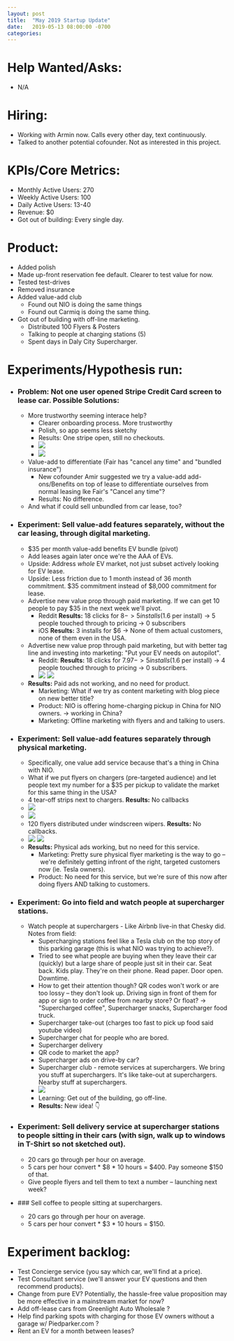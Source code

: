 ```yaml
---
layout: post
title:  "May 2019 Startup Update"
date:   2019-05-13 08:00:00 -0700
categories: 
---
```


# Help Wanted/Asks:
* N/A

# Hiring: 
* Working with Armin now. Calls every other day, text continuously.
* Talked to another potential cofounder. Not as interested in this project.

# KPIs/Core Metrics:
* Monthly Active Users: 270
* Weekly Active Users: 100
* Daily Active Users: 13-40
* Revenue: $0
* Got out of building: Every single day.

# Product:
* Added polish
* Made up-front reservation fee default. Clearer to test value for now.
* Tested test-drives
* Removed insurance
* Added value-add club
	* Found out NIO is doing the same things
	* Found out Carmiq is doing the same thing.
* Got out of building with off-line marketing.
	* Distributed 100 Flyers & Posters
	* Talking to people at charging stations (5)
	* Spent days in Daly City Supercharger.



# Experiments/Hypothesis run:

* ### Problem: Not one user opened Stripe Credit Card screen to lease car. Possible Solutions:
	* More trustworthy seeming interace help?
		* Clearer onboarding process. More trustworthy
		* Polish, so app seems less sketchy
		* Results: One stripe open, still no checkouts.
		* ![](/startup-updates-7/1_experiment.png)
		* ![](/startup-updates-7/1_results.png)
	* Value-add to differentiate (Fair has "cancel any time" and "bundled insurance")
		* New cofounder Amir suggested we try a value-add add-ons/Benefits on top of lease to differentiate ourselves from normal leasing lke Fair's "Cancel any time"?
		* Results: No difference.
	* And what if could sell unbundled from car lease, too?

* ### Experiment: Sell value-add features separately, without the car leasing, through digital marketing.
	* $35 per month value-add benefits EV bundle (pivot)
	* Add leases again later once we're the AAA of EVs. 
	* Upside: Address _whole_ EV market, not just subset actively looking for EV lease.
	* Upside: Less friction due to 1 month instead of 36 month commitment. $35 commitment instead of $8,000 commitment for lease.
	* Advertise new value prop through paid marketing. If we can get 10 people to pay $35 in the next week we'll pivot.
		* Reddit **Results:** 18 clicks for $8 -> 5 installs ($1.6 per install) -> 5 people touched through to pricing -> 0 subscribers
		* iOS **Results:** 3 installs for $6 -> None of them actual customers, none of them even in the USA.
	* Advertise new value prop through paid marketing, but with better tag line and investing into marketing: "Put your EV needs on autopilot".
		* Reddit: **Results:** 18 clicks for $7.97 -> 5 installs ($1.6 per install) -> 4 people touched through to pricing -> 0 subscribers.  
		* ![](/startup-updates-7/2_experiment.png) ![](/startup-updates-7/2_results.png)
	* **Results:** Paid ads not working, and no need for product.
		* Marketing: What if we try as content marketing with blog piece on new better title?
		* Product: NIO is offering home-charging pickup in China for NIO owners. -> working in China?
		* Marketing: Offline marketing with flyers and and talking to users.

* ### Experiment: Sell value-add features separately through physical marketing.
	* Specifically, one value add service because that's a thing in China with NIO.
	* What if we put flyers on chargers (pre-targeted audience) and let people text my number for a $35 per pickup to validate the market for this same thing in the USA? 
	* 4 tear-off strips next to chargers. **Results:** No callbacks
	* ![](/startup-updates-7/3_experiment.JPG)
	* ![](/startup-updates-7/3_experiment2.JPG)
	* 120 flyers distributed under windscreen wipers. **Results:** No callbacks.
	* ![](/startup-updates-7/4_experiment.png) ![](/startup-updates-7/4_experiment2.png)
	* **Results:** Physical ads working, but no need for this service.
		* Marketing: Pretty sure physical flyer marketing is the way to go – we're definitely getting infront of the right, targeted customers now (ie. Tesla owners).
		* Product: No need for this service, but we're sure of this now after doing flyers AND talking to customers.

* ### Experiment: Go into field and watch people at supercharger stations.
	* Watch people at superchargers - Like Airbnb live-in that Chesky did. Notes from field: 
		* Supercharging stations feel like a Tesla club on the top story of this parking garage (this is what NIO was trying to achieve?).
		* Tried to see what people are buying when they leave their car (quickly) but a large share of people just sit in their car. Seat back. Kids play. They're on their phone. Read paper. Door open. Downtime.
		* How to get their attention though? QR codes won't work or are too lossy – they don't look up. Driving sign in front of them for app or sign to order coffee from nearby store? Or float? -> "Supercharged coffee", Supercharger snacks, Supercharger food truck.
		* Supercharger take-out (charges too fast to pick up food said youtube video)
		* Supercharger chat for people who are bored.
		* Supercharger delivery
		* QR code to market the app?
		* Supercharger ads on drive-by car?
		* Supercharger club - remote services at superchargers. We bring you stuff at superchargers. It's like take-out at superchargers. Nearby stuff at superchargers.
		* ![](/startup-updates-7/IMG_1354.JPG)
		* Learning: Get out of the building, go off-line.
		* **Results:** New idea! 👇

* ### Experiment: Sell delivery service at supercharger stations to people sitting in their cars (with sign, walk up to windows in T-Shirt so not sketched out).
	* 20 cars go through per hour on average.
	* 5 cars per hour convert * $8 * 10 hours = $400. Pay someone $150 of that.
	* Give people flyers and tell them to text a number – launching next week?
* ### Sell coffee to people sitting at superchargers.
	* 20 cars go through per hour on average.
	* 5 cars per hour convert * $3 * 10 hours = $150.


# Experiment backlog:
* Test Concierge service (you say which car, we'll find at a price).
* Test Consultant service (we'll answer your EV questions and then recommend products).
* Change from pure EV? Potentially, the hassle-free value proposition may be more effective in a mainstream market for now?
* Add off-lease cars from Greenlight Auto Wholesale ?
* Help find parking spots with charging for those EV owners without a garage w/ Piedparker.com ?
* Rent an EV for a month between leases?